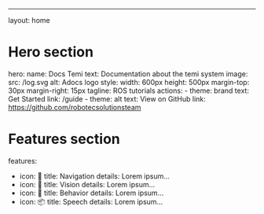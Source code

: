 ---
layout: home

# Hero section
hero:
  name: Docs Temi
  text: Documentation about the temi system
  image:
    src: /log.svg
    alt: Adocs logo
    style:
      width: 600px
      height: 500px
      margin-top: 30px
      margin-right: 15px
  tagline: ROS tutorials
  actions:
    - theme: brand
      text: Get Started
      link: /guide
    - theme: alt
      text: View on GitHub
      link: https://github.com/robotecsolutionsteam

# Features section
features:
  - icon: 🧭
    title: Navigation
    details: Lorem ipsum...
  - icon: 👀
    title: Vision
    details: Lorem ipsum...
  - icon: 🤖
    title: Behavior 
    details: Lorem ipsum...
  - icon: 📦
    title: Speech 
    details: Lorem ipsum...
